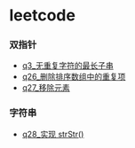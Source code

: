 # leetcode

### 双指针

- [q3\_无重复字符的最长子串](/双指针/q3_无重复字符的最长子串/longest-substring-without-repeating-characters.md)
- [q26\_删除排序数组中的重复项](/双指针/q26_删除有序数组中的重复项/remove-duplicates-from-sorted-array.js)
- [q27\_移除元素](/双指针/q27_移除元素/remove-element.js)

### 字符串


- [q28\_实现 strStr()](</字符串/q28_实现strStr()/implement-strstr.md>)
